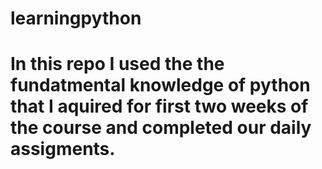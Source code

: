 # learningpython

# In this repo I used the the fundatmental knowledge of python that I aquired for first two weeks of the course and completed our daily assigments. 

